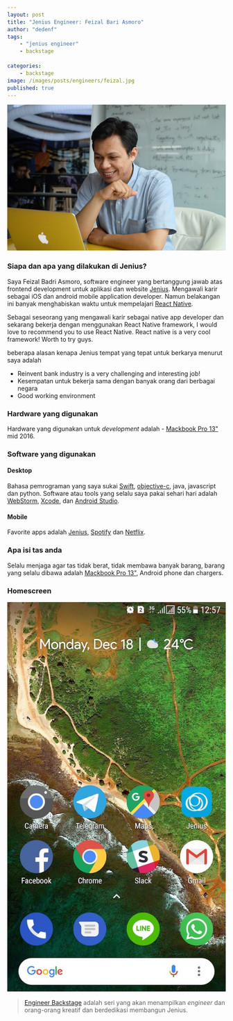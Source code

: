 ```yaml
---
layout: post
title: "Jenius Engineer: Feizal Bari Asmoro"
author: "dedenf"
tags:
    - "jenius engineer"
    - backstage

categories: 
    - backstage
image: /images/posts/engineers/feizal.jpg
published: true
---
```


![Feizal Badri Asmoro](/images/posts/engineers/feizal.jpg)

### Siapa dan apa yang dilakukan di Jenius?
Saya Feizal Badri Asmoro, software engineer yang bertanggung jawab atas frontend development untuk aplikasi dan website [Jenius](https://www.jenius.com). Mengawali karir sebagai iOS dan android mobile application developer. Namun belakangan ini banyak menghabiskan waktu untuk mempelajari [React Native](https://facebook.github.io/react-native/). 

Sebagai seseorang yang mengawali karir sebagai native app developer dan sekarang bekerja dengan menggunakan React Native framework, I would love to recommend you to use React Native. React native is a very cool framework! Worth to try guys.

beberapa alasan kenapa Jenius tempat yang tepat untuk berkarya menurut saya adalah 
- Reinvent bank industry is a very challenging and interesting job!
- Kesempatan untuk bekerja sama dengan banyak orang dari berbagai negara
- Good working environment

<!-- more -->

### Hardware yang digunakan
Hardware yang digunakan untuk _development_ adalah - [Mackbook Pro 13"](https://support.apple.com/kb/SP747) mid 2016.

### Software yang digunakan
#### Desktop
Bahasa pemrograman yang saya sukai [Swift](https://developer.apple.com/swift/), [objective-c](https://developer.apple.com/documentation/objectivec), java, javascript dan python. Software atau tools yang selalu saya pakai sehari hari adalah [WebStorm](https://www.jetbrains.com/webstorm/), [Xcode](https://developer.apple.com/xcode/), dan [Android Studio](https://developer.android.com/studio/index.html).

#### Mobile
Favorite apps adalah [Jenius](https://www.jenius.com), [Spotify](https://spotify.com) dan [Netflix](https://netflix.com).

### Apa isi tas anda
Selalu menjaga agar tas tidak berat, tidak membawa banyak barang, barang yang selalu dibawa adalah [Mackbook Pro 13"](https://support.apple.com/kb/SP747), Android phone dan chargers.

### Homescreen

![marchell homescreen](/images/posts/engineers/feizal-hs.jpg)



>[Engineer Backstage](/categories/engineer/) adalah seri yang akan menampilkan _engineer_ dan orang-orang kreatif dan berdedikasi membangun Jenius.

